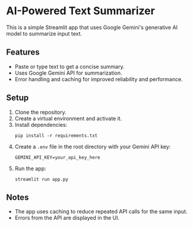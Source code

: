 # AI-Powered Text Summarizer

This is a simple Streamlit app that uses Google Gemini's generative AI model to summarize input text.

## Features

- Paste or type text to get a concise summary.
- Uses Google Gemini API for summarization.
- Error handling and caching for improved reliability and performance.

## Setup

1. Clone the repository.
2. Create a virtual environment and activate it.
3. Install dependencies:
   ```
   pip install -r requirements.txt
   ```
4. Create a `.env` file in the root directory with your Gemini API key:
   ```
   GEMINI_API_KEY=your_api_key_here
   ```
5. Run the app:
   ```
   streamlit run app.py
   ```

## Notes

- The app uses caching to reduce repeated API calls for the same input.
- Errors from the API are displayed in the UI.
